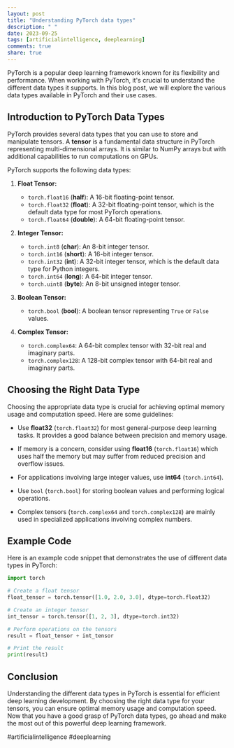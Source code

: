 ```yaml
---
layout: post
title: "Understanding PyTorch data types"
description: " "
date: 2023-09-25
tags: [artificialintelligence, deeplearning]
comments: true
share: true
---
```


PyTorch is a popular deep learning framework known for its flexibility and performance. When working with PyTorch, it's crucial to understand the different data types it supports. In this blog post, we will explore the various data types available in PyTorch and their use cases.

## Introduction to PyTorch Data Types

PyTorch provides several data types that you can use to store and manipulate tensors. A **tensor** is a fundamental data structure in PyTorch representing multi-dimensional arrays. It is similar to NumPy arrays but with additional capabilities to run computations on GPUs.

PyTorch supports the following data types:

1. **Float Tensor:**
   - `torch.float16` (**half**): A 16-bit floating-point tensor.
   - `torch.float32` (**float**): A 32-bit floating-point tensor, which is the default data type for most PyTorch operations.
   - `torch.float64` (**double**): A 64-bit floating-point tensor.
  
2. **Integer Tensor:**
   - `torch.int8` (**char**): An 8-bit integer tensor.
   - `torch.int16` (**short**): A 16-bit integer tensor.
   - `torch.int32` (**int**): A 32-bit integer tensor, which is the default data type for Python integers.
   - `torch.int64` (**long**): A 64-bit integer tensor.
   - `torch.uint8` (**byte**): An 8-bit unsigned integer tensor.
  
3. **Boolean Tensor:**
   - `torch.bool` (**bool**): A boolean tensor representing `True` or `False` values.
  
4. **Complex Tensor:**
   - `torch.complex64`: A 64-bit complex tensor with 32-bit real and imaginary parts.
   - `torch.complex128`: A 128-bit complex tensor with 64-bit real and imaginary parts.

## Choosing the Right Data Type

Choosing the appropriate data type is crucial for achieving optimal memory usage and computation speed. Here are some guidelines:

- Use **float32** (`torch.float32`) for most general-purpose deep learning tasks. It provides a good balance between precision and memory usage.

- If memory is a concern, consider using **float16** (`torch.float16`) which uses half the memory but may suffer from reduced precision and overflow issues.

- For applications involving large integer values, use **int64** (`torch.int64`).

- Use `bool` (`torch.bool`) for storing boolean values and performing logical operations.

- Complex tensors (`torch.complex64` and `torch.complex128`) are mainly used in specialized applications involving complex numbers.

## Example Code

Here is an example code snippet that demonstrates the use of different data types in PyTorch:

```python
import torch

# Create a float tensor
float_tensor = torch.tensor([1.0, 2.0, 3.0], dtype=torch.float32)

# Create an integer tensor
int_tensor = torch.tensor([1, 2, 3], dtype=torch.int32)

# Perform operations on the tensors
result = float_tensor + int_tensor

# Print the result
print(result)
```

## Conclusion

Understanding the different data types in PyTorch is essential for efficient deep learning development. By choosing the right data type for your tensors, you can ensure optimal memory usage and computation speed. Now that you have a good grasp of PyTorch data types, go ahead and make the most out of this powerful deep learning framework.

#artificialintelligence #deeplearning